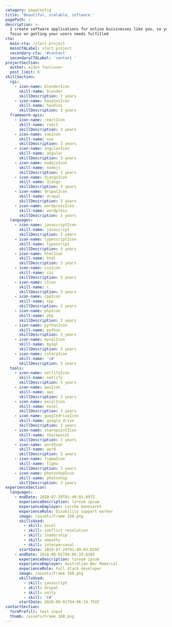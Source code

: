 ```yaml
---
catagory: pageConfig
title: 'Beautiful, scalable, software.'
pagePath: /
description: >-
  I create software applications for online buisinesses like you, so you can
  focus on getting your users needs fulfilled
cta:
  main-cta: /start-project
  mainCTALabel: start project
  secondary-cta: '#contact'
  secondaryCTALabel: 'contact '
projectSection:
  author: aiden faulconer
  post_limit: 6
skillSection:
  cgi:
    - icon-name: blenderIcon
      skill-name: blender
      skillDescription: 3 years
    - icon-name: houdiniIcon
      skill-name: houdini
      skillDescription: 3 years
  framework-apis:
    - icon-name: reactIcon
      skill-name: react
      skillDescription: 3 years
    - icon-name: vueIcon
      skill-name: vue
      skillDescription: 3 years
    - icon-name: angularIcon
      skill-name: angular
      skillDescription: 3 years
    - icon-name: nodejsIcon
      skill-name: nodejs
      skillDescription: 3 years
    - icon-name: djangoIcon
      skill-name: django
      skillDescription: 3 years
    - icon-name: drupalIcon
      skill-name: drupal
      skillDescription: 3 years
    - icon-name: wordpressIcon
      skill-name: wordpress
      skillDescription: 3 years
  languages:
    - icon-name: javascriptIcon
      skill-name: javascript
      skillDescription: 3 years
    - icon-name: typescriptIcon
      skill-name: typescript
      skillDescription: 3 years
    - icon-name: htmlIcon
      skill-name: html
      skillDescription: 3 years
    - icon-name: cssIcon
      skill-name: css
      skillDescription: 3 years
    - icon-name: cIcon
      skill-name: c
      skillDescription: 3 years
    - icon-name: cppIcon
      skill-name: cpp
      skillDescription: 3 years
    - icon-name: phpIcon
      skill-name: php
      skillDescription: 3 years
    - icon-name: pythonIcon
      skill-name: python
      skillDescription: 3 years
    - icon-name: mysqlIcon
      skill-name: mysql
      skillDescription: 3 years
    - icon-name: csharpIcon
      skill-name: 'c#'
      skillDescription: 3 years
  tools:
    - icon-name: netlifyIcon
      skill-name: netlify
      skillDescription: 3 years
    - icon-name: awsIcon
      skill-name: aws
      skillDescription: 3 years
    - icon-name: excelIcon
      skill-name: excel
      skillDescription: 3 years
    - icon-name: googledriveIcon
      skill-name: google drive
      skillDescription: 3 years
    - icon-name: sharepointIcon
      skill-name: sharepoint
      skillDescription: 3 years
    - icon-name: wordIcon
      skill-name: word
      skillDescription: 3 years
    - icon-name: figmaIcon
      skill-name: figma
      skillDescription: 3 years
    - icon-name: photoshopIcon
      skill-name: photoshop
      skillDescription: 3 years
experienceSection:
  languages:
    - endDate: 2020-07-29T01:49:03.097Z
      experienceDescription: loreum ipsum
      experienceEmployer: Larche Genesaret
      experienceRole: Disability support worker
      image: /assets/Frame 168.png
      skillsUsed:
        - skill: excel
        - skill: conflict resolution
        - skill: leadership
        - skill: empathy
        - skill: interpersonal
      startDate: 2020-07-29T01:49:03.029Z
    - endDate: 2020-08-01T04:06:19.818Z
      experienceDescription: loreum ipsum
      experienceEmployer: Australian War Memorial
      experienceRole: Full stack developer
      image: /assets/Frame 168.png
      skillsUsed:
        - skill: javascript
        - skill: drupal
        - skill: unity
        - skill: 'C#'
      startDate: 2020-08-01T04:06:19.750Z
contactSection:
  formPrefill: test input
  thumb: /assets/Frame 168.png
---
```



